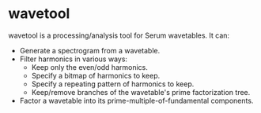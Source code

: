# wavetool

wavetool is a processing/analysis tool for Serum wavetables. It can:

- Generate a spectrogram from a wavetable.
- Filter harmonics in various ways:
    - Keep only the even/odd harmonics.
    - Specify a bitmap of harmonics to keep.
    - Specify a repeating pattern of harmonics to keep.
    - Keep/remove branches of the wavetable's prime factorization tree.
- Factor a wavetable into its prime-multiple-of-fundamental components.


